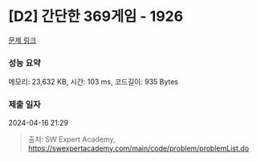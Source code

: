 # [D2] 간단한 369게임 - 1926 

[문제 링크](https://swexpertacademy.com/main/code/problem/problemDetail.do?contestProbId=AV5PTeo6AHUDFAUq) 

### 성능 요약

메모리: 23,632 KB, 시간: 103 ms, 코드길이: 935 Bytes

### 제출 일자

2024-04-16 21:29



> 출처: SW Expert Academy, https://swexpertacademy.com/main/code/problem/problemList.do